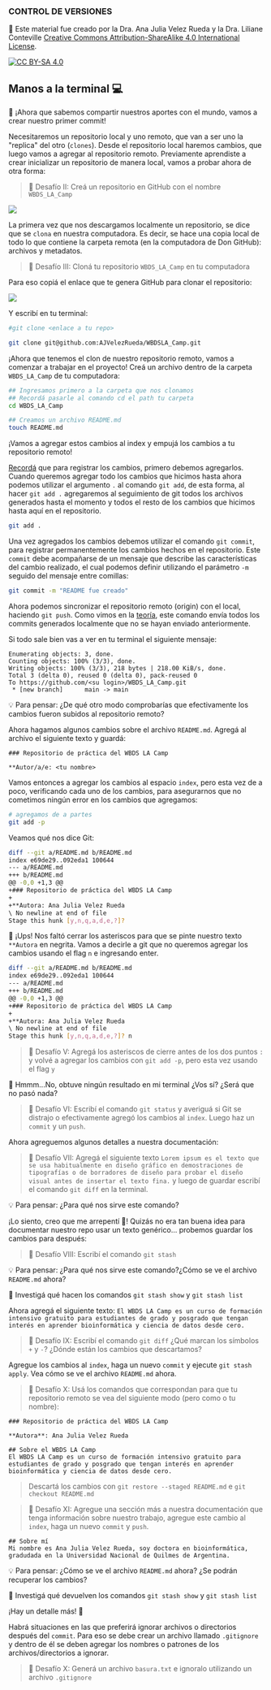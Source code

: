 ### CONTROL DE VERSIONES

🚨 Este material fue creado por la Dra. Ana Julia Velez Rueda y la Dra. Liliane Conteville
[Creative Commons Attribution-ShareAlike 4.0 International License][cc-by-sa].

[![CC BY-SA 4.0][cc-by-sa-image]][cc-by-sa]

[cc-by-sa]: http://creativecommons.org/licenses/by-sa/4.0/
[cc-by-sa-image]: https://licensebuttons.net/l/by-sa/4.0/88x31.png
[cc-by-sa-shield]: https://img.shields.io/badge/License-CC%20BY--SA%204.0-lightgrey.svg


## Manos a la terminal 💻

🥳 ¡Ahora que sabemos compartir nuestros aportes con el mundo, vamos a crear nuestro primer commit!

Necesitaremos un repositorio local y uno remoto, que van a ser uno la "replica" del otro (`clones`). Desde el repositorio local haremos cambios, que luego vamos a agregar al repositorio remoto. Previamente aprendiste a crear inicializar un repositorio de manera local, vamos a probar ahora de otra forma:

>
> 🏅 Desafío II: Creá un repositorio en GitHub con el nombre `WBDS_LA_Camp`
>

![](https://github.com/WomenBioinfoDataScLA/Workshops/blob/master/Git_%26GitHub/assets/%5BES%5DCONTROL_DE_VERSIONES_create_a_repo.png)

La primera vez que nos descargamos localmente un repositorio, se dice que se `clona` en nuestra computadora. Es decir, se hace una copia local de todo lo que contiene la carpeta remota (en la computadora de Don GitHub): archivos y metadatos.

>
> 🏅 Desafío III: Cloná tu repositorio `WBDS_LA_Camp` en tu computadora
>

Para eso copiá el enlace que te genera GitHub para clonar el repositorio:

![](https://github.com/WomenBioinfoDataScLA/Workshops/blob/master/Git_%26GitHub/assets/%5BES%5DCONTROL_DE_VERSIONES_clone.png)

Y escribí en tu terminal:
```bash
#git clone <enlace a tu repo>

git clone git@github.com:AJVelezRueda/WBDSLA_Camp.git
```

¡Ahora que tenemos el clon de nuestro repositorio remoto, vamos a comenzar a trabajar en el proyecto! Creá un archivo dentro de la carpeta `WBDS_LA_Camp` de tu computadora:

```bash 
## Ingresamos primero a la carpeta que nos clonamos
## Recordá pasarle al comando cd el path tu carpeta
cd WBDS_LA_Camp

## Creamos un archivo README.md
touch README.md
```

¡Vamos a agregar estos cambios al index y empujá los cambios a tu repositorio remoto!

[Recordá](https://github.com/WomenBioinfoDataScLA/Workshops/blob/master/Git_%26GitHub/%5BES%5D0.Intro.md#introducci%C3%B3n) que para registrar los cambios, primero debemos agregarlos. Cuando queremos agregar todo los cambios que hicimos hasta ahora podemos utilizar el argumento `.` al comando `git add`, de esta forma, al hacer `git add .` agregaremos al seguimiento de git todos los archivos generados hasta el momento y todos el resto de los cambios que hicimos hasta aquí en el repositorio. 
   
```bash
git add .
```

Una vez agregados los cambios debemos utilizar el comando `git commit`, para registrar permanentemente los cambios hechos en el repositorio. Este `commit` debe acompañarse de un mensaje que describe las características del cambio realizado, el cual podemos definir utilizando el parámetro `-m` seguido del mensaje entre comillas:

```bash
git commit -m "README fue creado"
```

Ahora podemos sincronizar el repositorio remoto (origin) con el local, haciendo `git push`. Como vimos en la [teoría](https://github.com/WomenBioinfoDataScLA/Workshops/blob/master/Git_%26GitHub/%5BES%5D0.Intro.md), este comando envía todos los commits generados localmente que no se hayan enviado anteriormente.

Si todo sale bien vas a ver en tu terminal el siguiente mensaje:

```
Enumerating objects: 3, done.
Counting objects: 100% (3/3), done.
Writing objects: 100% (3/3), 218 bytes | 218.00 KiB/s, done.
Total 3 (delta 0), reused 0 (delta 0), pack-reused 0
To https://github.com/<su login>/WBDS_LA_Camp.git
 * [new branch]      main -> main
```

💡 Para pensar: ¿De qué otro modo comprobarías que efectivamente los cambios fueron subidos al repositorio remoto?

Ahora hagamos algunos cambios sobre el archivo `README.md`. Agregá al archivo el siguiente texto y guardá:

```
### Repositorio de práctica del WBDS LA Camp

**Autor/a/e: <tu nombre>
```

Vamos entonces a agregar los cambios al espacio `index`, pero esta vez de a poco, verificando cada uno de los cambios, para asegurarnos que no cometimos ningún error en los cambios que agregamos:

```bash
# agregamos de a partes
git add -p
```

Veamos qué nos dice Git:

```bash
diff --git a/README.md b/README.md
index e69de29..092eda1 100644
--- a/README.md
+++ b/README.md
@@ -0,0 +1,3 @@
+### Repositorio de práctica del WBDS LA Camp
+
+**Autora: Ana Julia Velez Rueda
\ No newline at end of file
Stage this hunk [y,n,q,a,d,e,?]? 
```

🙈 ¡Ups! Nos faltó cerrar los asteriscos para que se pinte nuestro texto `**Autora` en negrita. Vamos a decirle a git que no queremos agregar los cambios usando el flag `n` e ingresando enter.

```bash
diff --git a/README.md b/README.md
index e69de29..092eda1 100644
--- a/README.md
+++ b/README.md
@@ -0,0 +1,3 @@
+### Repositorio de práctica del WBDS LA Camp
+
+**Autora: Ana Julia Velez Rueda
\ No newline at end of file
Stage this hunk [y,n,q,a,d,e,?]? n

```

>
> 🏅 Desafío V: Agregá los asteriscos de cierre antes de los dos puntos `:` y volvé a agregar los cambios con `git add -p`, pero esta vez usando el flag `y`
>

🤔 Hmmm...No, obtuve ningún resultado en mi terminal ¿Vos sí? ¿Será que no pasó nada? 

>
> 🏅 Desafío VI: Escribí el comando `git status` y averiguá si Git se distrajo o efectivamente agregó los cambios al `index`. Luego haz un `commit` y un `push`.
>

Ahora agreguemos algunos detalles a nuestra documentación:

>
> 🏅 Desafío VII: Agregá el siguiente texto `Lorem ipsum es el texto que se usa habitualmente en diseño gráfico en demostraciones de tipografías o de borradores de diseño para probar el diseño visual antes de insertar el texto fina.` y luego de guardar escribí el comando `git diff` en la terminal.
>

💡 Para pensar: ¿Para qué nos sirve este comando?

¡Lo siento, creo que me arrepentí 🙈! Quizás no era tan buena idea para documentar nuestro repo usar un texto genérico... probemos guardar los cambios para después:

>
> 🏅 Desafío VIII: Escribí el comando `git stash`
>

💡 Para pensar: ¿Para qué nos sirve este comando?¿Cómo se ve el archivo `README.md` ahora? 

👀 Investigá qué hacen los comandos `git stash show` y `git stash list`

Ahora agregá el siguiente  texto: `El WBDS LA Camp es un curso de formación intensivo gratuito para estudiantes de grado y posgrado que tengan interés en aprender bioinformática y ciencia de datos desde cero.`

>
> 🏅 Desafío IX: Escribí el comando `git diff` ¿Qué marcan los símbolos `+` y `-`? ¿Dónde están los cambios que descartamos?
>

Agregue los cambios al `index`, haga un nuevo `commit` y ejecute `git stash apply`. Vea cómo se ve el archivo `README.md` ahora.
   
>
> 🏅 Desafío X: Usá los comandos que correspondan para que tu repositorio remoto se vea del siguiente modo (pero como o tu nombre):
>

```
### Repositorio de práctica del WBDS LA Camp

**Autora**: Ana Julia Velez Rueda

## Sobre el WBDS LA Camp
El WBDS LA Camp es un curso de formación intensivo gratuito para estudiantes de grado y posgrado que tengan interés en aprender bioinformática y ciencia de datos desde cero.
```

>
> Descartá los cambios con `git restore --staged README.md` e `git checkout README.md`
>

>
> 🏅 Desafío XI: Agregue una sección más a nuestra documentación que tenga información sobre nuestro trabajo, agregue este cambio al `index`, haga un nuevo `commit` y `push`.
>

```
## Sobre mí
Mi nombre es Ana Julia Velez Rueda, soy doctora en bioinformática, gradudada en la Universidad Nacional de Quilmes de Argentina.
```

💡 Para pensar: ¿Cómo se ve el archivo `README.md` ahora? ¿Se podrán recuperar los cambios?

👀 Investigá qué devuelven los comandos `git stash show` y `git stash list`

¡Hay un detalle más! 🙈

Habrá situaciones en las que preferirá ignorar archivos o directorios después del `commit`. Para eso se debe crear un archivo llamado `.gitignore` y dentro de él se deben agregar los nombres o patrones de los archivos/directorios a ignorar.

>
> 🏅 Desafío X: Generá un archivo `basura.txt` e ignoralo utilizando un archivo `.gitignore` 
>